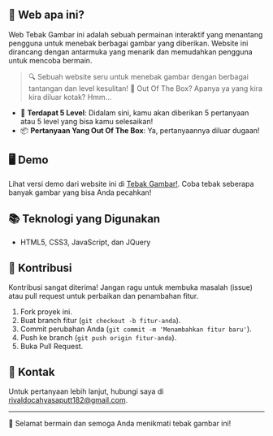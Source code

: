 ## 🎯 Web apa ini?

Web Tebak Gambar ini adalah sebuah permainan interaktif yang menantang pengguna untuk menebak berbagai gambar yang diberikan. Website ini dirancang dengan antarmuka yang menarik dan memudahkan pengguna untuk mencoba bermain.

> 🔍 Sebuah website seru untuk menebak gambar dengan berbagai tantangan dan level kesulitan!
> 🤯 Out Of The Box? Apanya ya yang kira kira diluar kotak? Hmm...

- 🌟 **Terdapat 5 Level**: Didalam sini, kamu akan diberikan 5 pertanyaan atau 5 level yang bisa kamu selesaikan!
- 📦 **Pertanyaan Yang Out Of The Box**: Ya, pertanyaannya diluar dugaan!

## 🖥️ Demo
Lihat versi demo dari website ini di [Tebak Gambar!](https://chyaaishere.github.io/tebakgambarr). Coba tebak seberapa banyak gambar yang bisa Anda pecahkan!

## 📚 Teknologi yang Digunakan
- HTML5, CSS3, JavaScript, dan JQuery

## 💬 Kontribusi

Kontribusi sangat diterima! Jangan ragu untuk membuka masalah (issue) atau pull request untuk perbaikan dan penambahan fitur.
1. Fork proyek ini.
2. Buat branch fitur (`git checkout -b fitur-anda`).
3. Commit perubahan Anda (`git commit -m 'Menambahkan fitur baru'`).
4. Push ke branch (`git push origin fitur-anda`).
5. Buka Pull Request.

## 📧 Kontak

Untuk pertanyaan lebih lanjut, hubungi saya di [rivaldocahyasaputt182@gmail.com](rivaldocahyasaputt182@gmail.com).

---

🎉 Selamat bermain dan semoga Anda menikmati tebak gambar ini!
